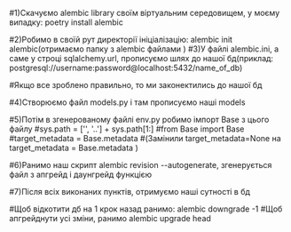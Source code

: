 #1)Скачуємо  alembic library своїм віртуальним середовищем, у моєму випадку: poetry install alembic

#2)Робимо в своїй рут директорії ініціалізацію: alembic init alembic(отримаємо папку з alembic файлами
)
#3)У файлі alembic.ini, а саме у строці sqlalchemy.url, прописуємо шлях до нашої бд(приклад: postgresql://username:password@localhost:5432/name_of_db)

#Якщо все зроблено правильно, то ми законектились до нашої бд

#4)Створюємо файл models.py і там прописуємо наші models

#5)Потім в згенерованому файлі env.py робимо імпорт Base з цього файлу
#sys.path = ['', '..'] + sys.path[1:]
#from Base import Base
#target_metadata = Base.metadata
#(Замінили target_metadata=None на target_metadata = Base.metadata )

#6)Ранимо наш скрипт alembic revision --autogenerate, згенерується файл з апгрейд і даунгрейд функцією

#7)Після всіх виконаних пунктів, отримуємо наші сутності в бд


#Щоб відкотити дб на 1 крок назад ранимо: alembic downgrade -1
#Щоб апгрейднути усі зміни, ранимо alembic upgrade head
